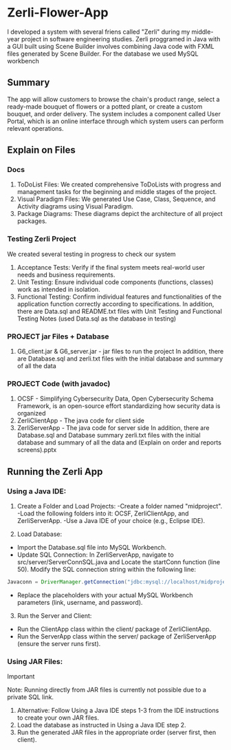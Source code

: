 # Zerli-Flower-App
I developed a system with several friens called "Zerli" during my middle-year project in software engineering studies.
Zerli proggramed in Java with a GUI built using Scene Builder involves combining Java code with FXML files generated by Scene Builder.
For the database we used MySQL workbench

## Summary 
The app will allow customers to browse the chain's product range, select a ready-made bouquet of flowers or a potted plant, or create a custom bouquet, and order delivery. The system includes a component called User Portal, which is an online interface through which system users can perform relevant operations.

## Explain on Files
### Docs
1. ToDoList Files: We created comprehensive ToDoLists with progress and management tasks for the beginning and middle stages of the project.
2. Visual Paradigm Files: We generated Use Case, Class, Sequence, and Activity diagrams using Visual Paradigm.
3. Package Diagrams: These diagrams depict the architecture of all project packages.

### Testing Zerli Project
We created several testing in progress to check our system
1. Acceptance Tests: Verify if the final system meets real-world user needs and business requirements.
2. Unit Testing: Ensure individual code components (functions, classes) work as intended in isolation.
3. Functional Testing: Confirm individual features and functionalities of the application function correctly according to specifications.
In addition, there are Data.sql and README.txt files with Unit Testing and Functional Testing Notes (used Data.sql as the database in testing)

### PROJECT jar Files + Database
1. G6_client.jar & G6_server.jar - jar files to run the project
In addition, there are Database.sql and zerli.txt files with the initial database and summary of all the data

###  PROJECT Code (with javadoc)
1. OCSF - Simplifying Cybersecurity Data, Open Cybersecurity Schema Framework, is an open-source effort standardizing how security data is organized
2. ZerliClientApp - The java code for client side
3. ZerliServerApp - The java code for server side
In addition, there are Database.sql and Database summary zerli.txt files with the initial database and summary of all the data and (Explain on order and reports screens).pptx 

## Running the Zerli App

### Using a Java IDE:

1. Create a Folder and Load Projects:
-Create a folder named "midproject".
-Load the following folders into it: OCSF, ZerliClientApp, and ZerliServerApp.
-Use a Java IDE of your choice (e.g., Eclipse IDE).

2. Load Database:
- Import the Database.sql file into MySQL Workbench.
- Update SQL Connection:
In ZerliServerApp, navigate to src/server/ServerConnSQL.java and Locate the startConn function (line 50).
Modify the SQL connection string within the following line:
```java
Javaconn = DriverManager.getConnection("jdbc:mysql://localhost/midproject?useLegacyDatetimeCode=false&serverTimezone=Israel","root",mySQLpassword);
```
- Replace the placeholders with your actual MySQL Workbench parameters (link, username, and password).

3. Run the Server and Client:
- Run the ClientApp class within the client/ package of ZerliClientApp.
- Run the ServerApp class within the server/ package of ZerliServerApp (ensure the server runs first).

### Using JAR Files:

> [!IMPORTANT]
> Note: Running directly from JAR files is currently not possible due to a private SQL link.

1. Alternative: Follow Using a Java IDE steps 1-3 from the IDE instructions to create your own JAR files.
2. Load the database as instructed in Using a Java IDE step 2.
3. Run the generated JAR files in the appropriate order (server first, then client).
